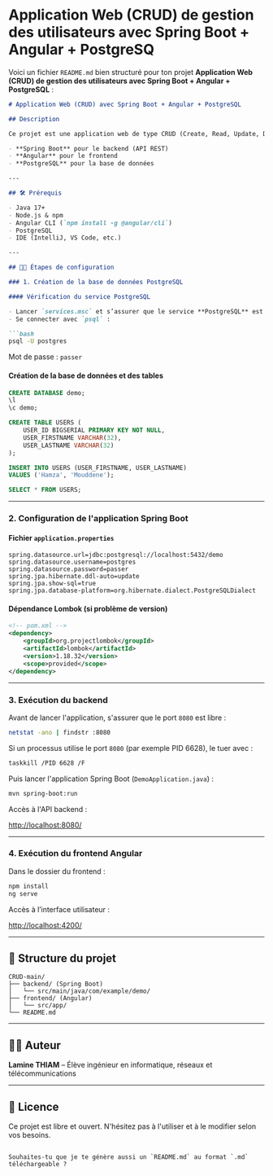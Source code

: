 # Application Web (CRUD) de gestion des utilisateurs avec Spring Boot + Angular + PostgreSQ


Voici un fichier `README.md` bien structuré pour ton projet **Application Web (CRUD) de gestion des utilisateurs avec Spring Boot + Angular + PostgreSQL** :

````markdown
# Application Web (CRUD) avec Spring Boot + Angular + PostgreSQL

## Description

Ce projet est une application web de type CRUD (Create, Read, Update, Delete) utilisant :

- **Spring Boot** pour le backend (API REST)
- **Angular** pour le frontend
- **PostgreSQL** pour la base de données

---

## 🛠️ Prérequis

- Java 17+
- Node.js & npm
- Angular CLI (`npm install -g @angular/cli`)
- PostgreSQL
- IDE (IntelliJ, VS Code, etc.)

---

## 🧑‍💻 Étapes de configuration

### 1. Création de la base de données PostgreSQL

#### Vérification du service PostgreSQL

- Lancer `services.msc` et s’assurer que le service **PostgreSQL** est démarré.
- Se connecter avec `psql` :

```bash
psql -U postgres
````

Mot de passe : `passer`

#### Création de la base de données et des tables

```sql
CREATE DATABASE demo;
\l
\c demo;

CREATE TABLE USERS (
    USER_ID BIGSERIAL PRIMARY KEY NOT NULL,
    USER_FIRSTNAME VARCHAR(32),
    USER_LASTNAME VARCHAR(32)
);

INSERT INTO USERS (USER_FIRSTNAME, USER_LASTNAME)
VALUES ('Hamza', 'Mouddene');

SELECT * FROM USERS;
```

---

### 2. Configuration de l'application Spring Boot

#### Fichier `application.properties`

```properties
spring.datasource.url=jdbc:postgresql://localhost:5432/demo
spring.datasource.username=postgres
spring.datasource.password=passer
spring.jpa.hibernate.ddl-auto=update
spring.jpa.show-sql=true
spring.jpa.database-platform=org.hibernate.dialect.PostgreSQLDialect
```

#### Dépendance Lombok (si problème de version)

```xml
<!-- pom.xml -->
<dependency>
    <groupId>org.projectlombok</groupId>
    <artifactId>lombok</artifactId>
    <version>1.18.32</version>
    <scope>provided</scope>
</dependency>
```

---

### 3. Exécution du backend

Avant de lancer l'application, s'assurer que le port `8080` est libre :

```bash
netstat -ano | findstr :8080
```

Si un processus utilise le port `8080` (par exemple PID 6628), le tuer avec :

```bash
taskkill /PID 6628 /F
```

Puis lancer l'application Spring Boot (`DemoApplication.java`) :

```bash
mvn spring-boot:run
```

Accès à l'API backend :

[http://localhost:8080/](http://localhost:8080/)

---

### 4. Exécution du frontend Angular

Dans le dossier du frontend :

```bash
npm install
ng serve
```

Accès à l’interface utilisateur :

[http://localhost:4200/](http://localhost:4200/)

---

## 📂 Structure du projet

```
CRUD-main/
├── backend/ (Spring Boot)
│   └── src/main/java/com/example/demo/
├── frontend/ (Angular)
│   └── src/app/
└── README.md
```

---

## 🧑‍🏫 Auteur

**Lamine THIAM** – Élève ingénieur en informatique, réseaux et télécommunications

---

## 📝 Licence

Ce projet est libre et ouvert. N'hésitez pas à l'utiliser et à le modifier selon vos besoins.

```

Souhaites-tu que je te génère aussi un `README.md` au format `.md` téléchargeable ?
```
